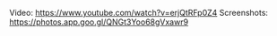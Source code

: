 Video:
https://www.youtube.com/watch?v=erjQtRFp0Z4
Screenshots:
https://photos.app.goo.gl/QNGt3Yoo68gVxawr9
